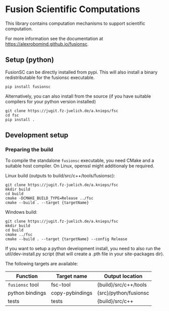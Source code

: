 # Fusion Scientific Computations

This library contains computation mechanisms to support scientific computation.

For more information see the documentation at <https://alexrobomind.github.io/fusionsc>.
## Setup (python)

FusionSC can be directly installed from pypi. This will also install a binary redistributable for the fusionsc executable.
```
pip install fusionsc
```

Alternatively, you can also install from the source (if you have suitable compilers for your python version installed)

```
git clone https://jugit.fz-juelich.de/a.knieps/fsc
cd fsc
pip install .
```

## Development setup

### Preparing the build

To compile the standalone `fusionsc` executable, you need CMake and a suitable host compiler.
On Linux, openssl might additionaly be required.

Linux build (outputs to build/src/c++/tools/fusionsc):

```
git clone https://jugit.fz-juelich.de/a.knieps/fsc
mkdir build
cd build
cmake -DCMAKE_BUILD_TYPE=Release ../fsc
cmake --build . --target {targetName}
```

Windows build:

```
git clone https://jugit.fz-juelich.de/a.knieps/fsc
mkdir build
cd build
cmake ../fsc
cmake --build . --target {targetName} --config Release
```

If you want to setup a python development install, you need to also run the util/dev-install.py script (that will create a .pth file in your site-packages dir).

The following targets are available:

| Function         |  Target name        | Output location        |
| ---------------- | ------------------- |----------------------- |
| `fusionsc` tool  |  fsc-tool           | {build}/src/c++/tools  |
| python bindings  |  copy-pybindings    | {src}/python/fusionsc  |
| tests            |  tests              | {build}/src/c++        |